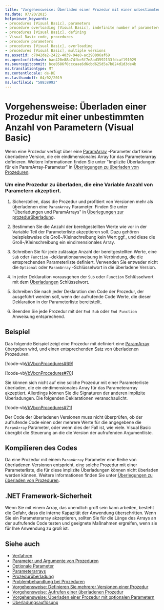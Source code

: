 ```yaml
---
title: 'Vorgehensweise: Überladen einer Prozedur mit einer unbestimmten Anzahl von Parametern (Visual Basic)'
ms.date: 07/20/2015
helpviewer_keywords:
- procedures [Visual Basic], parameters
- procedure overloading [Visual Basic], indefinite number of parameters
- procedures [Visual Basic], defining
- Visual Basic code, procedures
- procedure parameters
- procedures [Visual Basic], overloading
- procedures [Visual Basic], multiple versions
ms.assetid: c7042de2-2422-4039-94e8-ac298896af69
ms.openlocfilehash: bae420e88a74fbe3f7e8ad3592133fdcaf191029
ms.sourcegitcommit: bce0586f0cccaae6d6cbd625d5a7b824d1d3de4b
ms.translationtype: MT
ms.contentlocale: de-DE
ms.lasthandoff: 04/02/2019
ms.locfileid: "58838992"
---
```

# <a name="how-to-overload-a-procedure-that-takes-an-indefinite-number-of-parameters-visual-basic"></a>Vorgehensweise: Überladen einer Prozedur mit einer unbestimmten Anzahl von Parametern (Visual Basic)
Wenn eine Prozedur verfügt über eine [ParamArray](../../../../visual-basic/language-reference/modifiers/paramarray.md) -Parameter darf keine überladene Version, die ein eindimensionales Array für das Parameterarray definieren. Weitere Informationen finden Sie unter "Implizite Überladungen für ein ParamArray-Parameter" in [Überlegungen zu überladen von Prozeduren](./considerations-in-overloading-procedures.md).  
  
### <a name="to-overload-a-procedure-that-takes-a-variable-number-of-parameters"></a>Um eine Prozedur zu überladen, die eine Variable Anzahl von Parametern akzeptiert.  
  
1.  Sicherstellen, dass die Prozedur und profitiert von Versionen mehr als überladenen eine `ParamArray` Parameter. Finden Sie unter "Überladungen und ParamArrays" in [Überlegungen zur prozedurüberladung](./considerations-in-overloading-procedures.md).  
  
2.  Bestimmen Sie die Anzahl der bereitgestellten Werte wie vor in der Variable Teil der Parameterliste akzeptieren soll. Dazu gehören beispielsweise die Groß-/Kleinschreibung kein Wert ggf., und diese die Groß-/Kleinschreibung ein eindimensionales Array.  
  
3.  Schreiben Sie für jede zulässige Anzahl der bereitgestellten Werte, eine `Sub` oder `Function` -deklarationsanweisung in Verbindung, die die entsprechenden Parameterliste definiert. Verwenden Sie entweder nicht die `Optional` oder `ParamArray` -Schlüsselwort in die überladene Version.  
  
4.  In jeder Deklaration vorausgehen der `Sub` oder `Function` Schlüsselwort mit dem [Überladungen](../../../../visual-basic/language-reference/modifiers/overloads.md) Schlüsselwort.  
  
5.  Schreiben Sie nach jeder Deklaration den Code der Prozedur, der ausgeführt werden soll, wenn der aufrufende Code Werte, die dieser Deklaration in der Parameterliste bereitstellt.  
  
6.  Beenden Sie jede Prozedur mit der `End Sub` oder `End Function` Anweisung entsprechend.  
  
## <a name="example"></a>Beispiel  
 Das folgende Beispiel zeigt eine Prozedur mit definiert eine [ParamArray](../../../../visual-basic/language-reference/modifiers/paramarray.md) übergeben wird, und einen entsprechenden Satz von überladenen Prozeduren.  
  
 [!code-vb[VbVbcnProcedures#69](~/samples/snippets/visualbasic/VS_Snippets_VBCSharp/VbVbcnProcedures/VB/Class1.vb#69)]  
  
 [!code-vb[VbVbcnProcedures#70](~/samples/snippets/visualbasic/VS_Snippets_VBCSharp/VbVbcnProcedures/VB/Class1.vb#70)]  
  
 Sie können sich nicht auf eine solche Prozedur mit einer Parameterliste überladen, die ein eindimensionales Array für das Parameterarray akzeptiert. Allerdings können Sie die Signaturen der anderen implizite Überladungen. Die folgenden Deklarationen veranschaulicht.  
  
 [!code-vb[VbVbcnProcedures#71](~/samples/snippets/visualbasic/VS_Snippets_VBCSharp/VbVbcnProcedures/VB/Class1.vb#71)]  
  
 Der Code der überladenen Versionen muss nicht überprüfen, ob der aufrufende Code einen oder mehrere Werte für die angegebene die `ParamArray` Parameter, oder wenn dies der Fall ist, wie viele. Visual Basic übergibt die Steuerung an die die Version der aufrufenden Argumentliste.  
  
## <a name="compiling-the-code"></a>Kompilieren des Codes  
 Da eine Prozedur mit einem `ParamArray` Parameter eine Reihe von überladenen Versionen entspricht, eine solche Prozedur mit einer Parameterliste, die für diese implizite Überladungen können nicht überladen werden können. Weitere Informationen finden Sie unter [Überlegungen zu überladen von Prozeduren](./considerations-in-overloading-procedures.md).  
  
## <a name="net-framework-security"></a>.NET Framework-Sicherheit  
 Wenn Sie mit einem Array, das unendlich groß sein kann arbeiten, besteht die Gefahr, dass die interne Kapazität der Anwendung überschritten. Wenn Sie ein Parameterarray akzeptieren, sollten Sie für die Länge des Arrays an der aufrufende Code testen und geeignete Maßnahmen ergreifen, wenn sie für Ihre Anwendung zu groß ist.  
  
## <a name="see-also"></a>Siehe auch

- [Verfahren](./index.md)
- [Parameter und Argumente von Prozeduren](./procedure-parameters-and-arguments.md)
- [Optionale Parameter](./optional-parameters.md)
- [Parameterarrays](./parameter-arrays.md)
- [Prozedurüberladung](./procedure-overloading.md)
- [Problembehandlung bei Prozeduren](./troubleshooting-procedures.md)
- [Vorgehensweise: Definieren Sie mehrerer Versionen einer Prozedur](./how-to-define-multiple-versions-of-a-procedure.md)
- [Vorgehensweise: Aufrufen einer überladenen Prozedur](./how-to-call-an-overloaded-procedure.md)
- [Vorgehensweise: Überladen einer Prozedur mit optionalen Parametern](./how-to-overload-a-procedure-that-takes-optional-parameters.md)
- [Überladungsauflösung](./overload-resolution.md)

